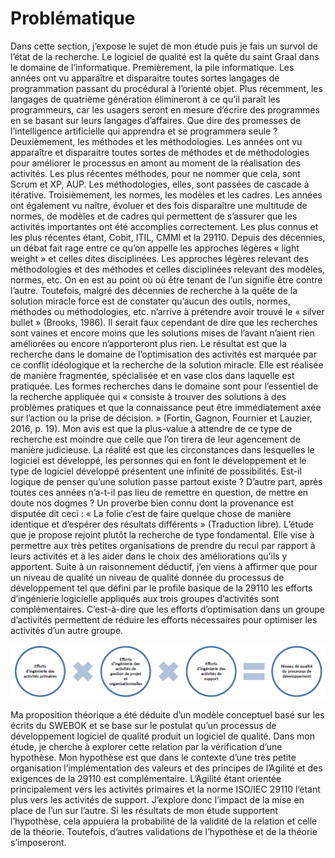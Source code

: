 # Problématique

Dans cette section, j’expose le sujet de mon étude puis je fais un survol de l’état de la recherche. Le logiciel de qualité est la quête du saint Graal dans le domaine de l’informatique.
Premièrement, la pile informatique. Les années ont vu apparaître et disparaitre toutes sortes langages de programmation passant du procédural à l’orienté objet. Plus récemment, les langages de quatrième génération élimineront à ce qu’il paraît les programmeurs, car les usagers seront en mesure d’écrire des programmes en se basant sur leurs langages d’affaires. Que dire des promesses de l’intelligence artificielle qui apprendra et se programmera seule ? Deuxièmement, les méthodes et les méthodologies. Les années ont vu apparaître et disparaitre toutes sortes de méthodes et de méthodologies pour améliorer le processus en amont au moment de la réalisation des activités. Les plus récentes méthodes, pour ne nommer que cela, sont Scrum et XP, AUP. Les méthodologies, elles, sont passées de cascade à itérative.
Troisièmement, les normes, les modèles et les cadres. Les années ont également vu naître, évoluer et des fois disparaître une multitude de normes, de modèles et de cadres qui permettent de s’assurer que les activités importantes ont été accomplies correctement. Les plus connus et les plus récentes étant, Cobit, ITIL, CMMI et la 29110.
Depuis des décennies, un débat fait rage entre ce qu’on appelle les approches légères « light weight » et celles dites disciplinées. Les approches légères relevant des méthodologies et des méthodes et celles disciplinées relevant des modèles, normes, etc. On en est au point où où être tenant de l’un signifie être contre l’autre. Toutefois, malgré des décennies de recherche à la quête de la solution miracle force est de constater qu’aucun des outils, normes, méthodes ou méthodologies, etc. n’arrive à prétendre avoir trouvé le « silver bullet » (Brooks, 1986). Il serait faux cependant de dire que les recherches sont vaines et encore moins que les solutions mises de l’avant n’aient rien améliorées ou encore n’apporteront plus rien. Le résultat est que la recherche dans le domaine de l’optimisation des activités est marquée par ce conflit idéologique et la recherche de la solution miracle. Elle est réalisée de manière fragmentée, spécialisée et en vase clos dans laquelle est pratiquée. Les formes recherches dans le domaine sont pour l’essentiel de la recherche appliquée qui « consiste à trouver des solutions à des problèmes pratiques et que la connaissance peut être immédiatement axée sur l’action ou la prise de décision. » (Fortin, Gagnon, Fournier et Lauzier, 2016, p. 19).
Mon avis est que la plus-value à attendre de ce type de recherche est moindre que celle que l’on tirera de leur agencement de manière judicieuse. La réalité est que les circonstances dans lesquelles le logiciel est développé, les personnes qui en font le développement et le type de logiciel développé présentent une infinité de possibilités. Est-il logique de penser qu’une solution passe partout existe ? D’autre part, après toutes ces années n’a-t-il pas lieu de remettre en question, de mettre en doute nos dogmes ? Un proverbe bien connu dont la provenance est disputée dit ceci :
« La folie c’est de faire quelque chose de manière identique et d’espérer des résultats différents » (Traduction libre).
L’étude que je propose rejoint plutôt la recherche de type fondamental. Elle vise à permettre aux très petites organisations de prendre du recul par rapport à leurs activités et à les aider dans le choix des améliorations qu’ils y apportent. Suite à un raisonnement déductif, j’en viens à affirmer que pour un niveau de qualité un niveau de qualité donnée du processus de développement tel que défini par le profile basique de la 29110 les efforts d’ingénierie logicielle appliqués aux trois groupes d’activités sont complémentaires. C’est-à-dire que les efforts d’optimisation dans un groupe d’activités permettent de réduire les efforts nécessaires pour optimiser les activités d’un autre groupe.

![Proposition théorique simplifiée](images/theorie_simplifie.png)

Ma proposition théorique a été déduite d’un modèle conceptuel basé sur les écrits du SWEBOK et se base sur le postulat qu’un processus de développement logiciel de qualité produit un logiciel de qualité.
Dans mon étude, je cherche à explorer cette relation par la vérification d’une hypothèse. Mon hypothèse est que dans le contexte d’une très petite organisation l’implémentation des valeurs et des principes de l’Agilité et des exigences de la 29110 est complémentaire. L’Agilité étant orientée principalement vers les activités primaires et la norme ISO/IEC 29110 l’étant plus vers les activités de support. J’explore donc l’impact de la mise en place de l’un sur l’autre. Si les résultats de mon étude supportent l’hypothèse, cela appuiera la probabilité de la validité de la relation et celle de la théorie. Toutefois, d’autres validations de l’hypothèse et de la théorie s’imposeront.